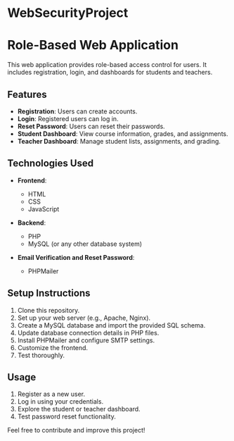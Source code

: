 ﻿# WebSecurityProject
# Role-Based Web Application

This web application provides role-based access control for users. It includes registration, login, and dashboards for students and teachers.

## Features

- **Registration**: Users can create accounts.
- **Login**: Registered users can log in.
- **Reset Password**: Users can reset their passwords.
- **Student Dashboard**: View course information, grades, and assignments.
- **Teacher Dashboard**: Manage student lists, assignments, and grading.

## Technologies Used

- **Frontend**:
  - HTML
  - CSS
  - JavaScript

- **Backend**:
  - PHP
  - MySQL (or any other database system)

- **Email Verification and Reset Password**:
  - PHPMailer

## Setup Instructions

1. Clone this repository.
2. Set up your web server (e.g., Apache, Nginx).
3. Create a MySQL database and import the provided SQL schema.
4. Update database connection details in PHP files.
5. Install PHPMailer and configure SMTP settings.
6. Customize the frontend.
7. Test thoroughly.

## Usage

1. Register as a new user.
2. Log in using your credentials.
3. Explore the student or teacher dashboard.
4. Test password reset functionality.

Feel free to contribute and improve this project!
